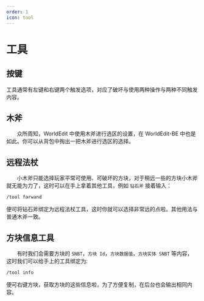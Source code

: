 ```yaml
---
order: 1
icon: tool
---
```


# 工具

## 按键

工具通常有左键和右键两个触发选项，对应了破坏与使用两种操作与两种不同触发内容。

## 木斧
&emsp;&emsp;众所周知，WorldEdit 中使用木斧进行选区的设置，在 WorldEdit-BE 中也是如此。你可以从背包中掏出一把木斧进行选区的选择。

## 远程法杖

&emsp;&emsp;小木斧只能选择玩家平常可使用、可破坏的方块，对于稍远一些的方块小木斧就无能为力了，这时可以在手上拿着其他工具，例如 `钻石斧`
 接着输入：
```
/tool farwand
```
便可将钻石斧绑定为远程法杖工具，这时你就可以选择非常远的点啦。其他用法与普通木斧一致。

## 方块信息工具

&emsp;&emsp;有时我们会需要方块的 `SNBT`，`方块 Id`，`方块数据值`，`方块实体 SNBT` 等内容，这时我们可以给手上的工具绑定为:
```
/tool info
```
便可右键方块，获取方块的这些信息啦，为了方便复制，在后台也会输出相同内容。

